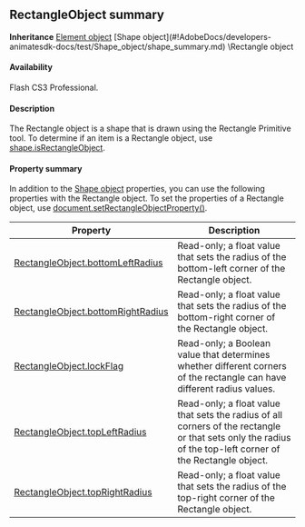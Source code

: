 ## RectangleObject summary

**Inheritance** [Element object](#!AdobeDocs/developers-animatesdk-docs/test/Element_object/element_summary.md) \[Shape object](#!AdobeDocs/developers-animatesdk-docs/test/Shape_object/shape_summary.md) \Rectangle object

#### Availability

Flash CS3 Professional.

#### Description

The Rectangle object is a shape that is drawn using the Rectangle Primitive tool. To determine if an item is a Rectangle object, use [shape.isRectangleObject](#!AdobeDocs/developers-animatesdk-docs/test/Shape_object/shape10.md).

#### Property summary

In addition to the [Shape object](#!AdobeDocs/developers-animatesdk-docs/test/Shape_object/shape_summary.md) properties, you can use the following properties with the Rectangle object. To set the properties of a Rectangle object, use [document.setRectangleObjectProperty()](#!AdobeDocs/developers-animatesdk-docs/test/Document_object/docu9643.md).

| **Property**                                                          | **Description**                                                                                                                                            |
|-----------------------------------------------------------------------|------------------------------------------------------------------------------------------------------------------------------------------------------------|
| [RectangleObject.bottomLeftRadius](#!AdobeDocs/developers-animatesdk-docs/test/Rectangle_object/RectangleObject.md) | Read-only; a float value that sets the radius of the bottom-left corner of the Rectangle object.                                                           |
| [RectangleObject.bottomRightRadius](#!AdobeDocs/developers-animatesdk-docs/test/Rectangle_object/RectangleObjec1.md)                    | Read-only; a float value that sets the radius of the bottom-right corner of the Rectangle object.                                                          |
| [RectangleObject.lockFlag](#!AdobeDocs/developers-animatesdk-docs/test/Rectangle_object/RectangleObjec2.md)                             | Read-only; a Boolean value that determines whether different corners of the rectangle can have different radius values.                                    |
| [RectangleObject.topLeftRadius](#!AdobeDocs/developers-animatesdk-docs/test/Rectangle_object/RectangleObjec3.md)                        | Read-only; a float value that sets the radius of all corners of the rectangle or that sets only the radius of the top-left corner of the Rectangle object. |
| [RectangleObject.topRightRadius](#!AdobeDocs/developers-animatesdk-docs/test/Rectangle_object/RectangleObjec4.md)                       | Read-only; a float value that sets the radius of the top-right corner of the Rectangle object.                                                             |

<span id="RectangleObject.bottomLeftRadius" class="anchor"></span>

